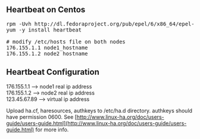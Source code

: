 ## Heartbeat on Centos
<pre>
rpm -Uvh http://dl.fedoraproject.org/pub/epel/6/x86_64/epel-release-6-8.noarch.rpm
yum -y install heartbeat

# modify /etc/hosts file on both nodes
176.155.1.1 node1_hostname
176.155.1.2 node2_hostname
</pre>

## Heartbeat Configuration
176.155.1.1 --> node1 real ip address  
176.155.1.2 --> node2 real ip address  
123.45.67.89 --> virtual ip address  

Upload ha.cf, haresources, authkeys to /etc/ha.d directory. authkeys should have permission 0600. See [http://www.linux-ha.org/doc/users-guide/users-guide.html](http://www.linux-ha.org/doc/users-guide/users-guide.html) for more info.
